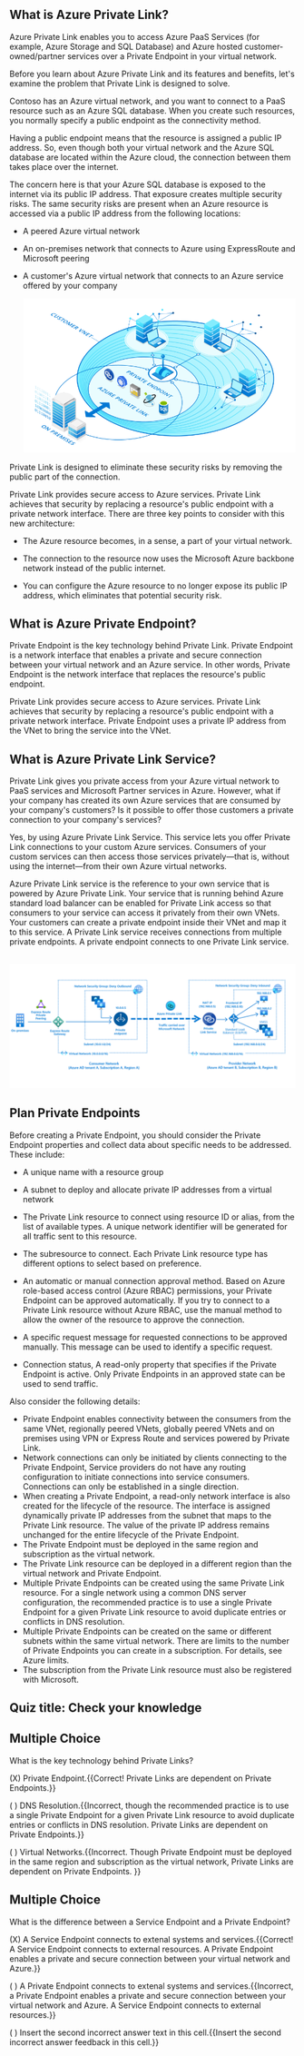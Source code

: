 

## What is Azure Private Link?

Azure Private Link enables you to access Azure PaaS Services (for example, Azure Storage and SQL Database) and Azure hosted customer-owned/partner services over a Private Endpoint in your virtual network.

Before you learn about Azure Private Link and its features and benefits, let's examine the problem that Private Link is designed to solve.

Contoso has an Azure virtual network, and you want to connect to a PaaS resource such as an Azure SQL database. When you create such resources, you normally specify a public endpoint as the connectivity method.

Having a public endpoint means that the resource is assigned a public IP address. So, even though both your virtual network and the Azure SQL database are located within the Azure cloud, the connection between them takes place over the internet.

The concern here is that your Azure SQL database is exposed to the internet via its public IP address. That exposure creates multiple security risks. The same security risks are present when an Azure resource is accessed via a public IP address from the following locations:

- A peered Azure virtual network

- An on-premises network that connects to Azure using ExpressRoute and Microsoft peering

- A customer's Azure virtual network that connects to an Azure service offered by your company

  ![image showing private endpoint and private link zone, customer v-net zone, and intersection with customer premises](../media/private-link.png)

Private Link is designed to eliminate these security risks by removing the public part of the connection.

Private Link provides secure access to Azure services. Private Link achieves that security by replacing a resource's public endpoint with a private network interface. There are three key points to consider with this new architecture:

- The Azure resource becomes, in a sense, a part of your virtual network.

- The connection to the resource now uses the Microsoft Azure backbone network instead of the public internet.

- You can configure the Azure resource to no longer expose its public IP address, which eliminates that potential security risk.

## What is Azure Private Endpoint?

Private Endpoint is the key technology behind Private Link. Private Endpoint is a network interface that enables a private and secure connection between your virtual network and an Azure service. In other words, Private Endpoint is the network interface that replaces the resource's public endpoint.

Private Link provides secure access to Azure services. Private Link achieves that security by replacing a resource's public endpoint with a private network interface. Private Endpoint uses a private IP address from the VNet to bring the service into the VNet. 

 

## What is Azure Private Link Service?

Private Link gives you private access from your Azure virtual network to PaaS services and Microsoft Partner services in Azure. However, what if your company has created its own Azure services that are consumed by your company's customers? Is it possible to offer those customers a private connection to your company's services?

Yes, by using Azure Private Link Service. This service lets you offer Private Link connections to your custom Azure services. Consumers of your custom services can then access those services privately—that is, without using the internet—from their own Azure virtual networks.

Azure Private Link service is the reference to your own service that is powered by Azure Private Link. Your service that is running behind Azure standard load balancer can be enabled for Private Link access so that consumers to your service can access it privately from their own VNets. Your customers can create a private endpoint inside their VNet and map it to this service. A Private Link service receives connections from multiple private endpoints. A private endpoint connects to one Private Link service.

​	![Private link service workflow](../media/consumer-provider-endpoint.png)

 

## Plan Private Endpoints

Before creating a Private Endpoint, you should consider the Private Endpoint properties and collect data about specific needs to be addressed. These include:

- A unique name with a resource group

- A subnet to deploy and allocate private IP addresses from a virtual network

- The Private Link resource to connect using resource ID or alias, from the list of available types. A unique network identifier will be generated for all traffic sent to this resource.

- The subresource to connect. Each Private Link resource type has different options to select based on preference.

- An automatic or manual connection approval method. Based on Azure role-based access control (Azure RBAC) permissions, your Private Endpoint can be approved automatically. If you try to connect to a Private Link resource without Azure RBAC, use the manual method to allow the owner of the resource to approve the connection.

- A specific request message for requested connections to be approved manually. This message can be used to identify a specific request.

- Connection status, A read-only property that specifies if the Private Endpoint is active. Only Private Endpoints in an approved state can be used to send traffic.

Also consider the following details:

- Private Endpoint enables connectivity between the consumers from the same VNet, regionally peered VNets, globally peered VNets and on premises using VPN or Express Route and services powered by Private Link.
- Network connections can only be initiated by clients connecting to the Private Endpoint, Service providers do not have any routing configuration to initiate connections into service consumers. Connections can only be established in a single direction.
- When creating a Private Endpoint, a read-only network interface is also created for the lifecycle of the resource. The interface is assigned dynamically private IP addresses from the subnet that maps to the Private Link resource. The value of the private IP address remains unchanged for the entire lifecycle of the Private Endpoint.
- The Private Endpoint must be deployed in the same region and subscription as the virtual network.
- The Private Link resource can be deployed in a different region than the virtual network and Private Endpoint.
- Multiple Private Endpoints can be created using the same Private Link resource. For a single network using a common DNS server configuration, the recommended practice is to use a single Private Endpoint for a given Private Link resource to avoid duplicate entries or conflicts in DNS resolution.
- Multiple Private Endpoints can be created on the same or different subnets within the same virtual network. There are limits to the number of Private Endpoints you can create in a subscription. For details, see Azure limits.
- The subscription from the Private Link resource must also be registered with Microsoft. 



## Quiz title: Check your knowledge 



## Multiple Choice 

What is the key technology behind Private Links?

(X) Private Endpoint.{{Correct! Private Links are dependent on Private Endpoints.}} 

( ) DNS Resolution.{{Incorrect, though the recommended practice is to use a single Private Endpoint for a given Private Link resource to avoid duplicate entries or conflicts in DNS resolution. Private Links are dependent on Private Endpoints.}} 

( ) Virtual Networks.{{Incorrect. Though Private Endpoint must be deployed in the same region and subscription as the virtual network, Private Links are dependent on Private Endpoints. }}



## Multiple Choice 

What is the difference between a Service Endpoint and a Private Endpoint?

(X) A Service Endpoint connects to extenal systems and services.{{Correct! A Service Endpoint connects to external resources. A Private Endpoint enables a private and secure connection between your virtual network and Azure.}} 

( ) A Private Endpoint connects to extenal systems and services.{{Incorrect, a Private Endpoint enables a private and secure connection between your virtual network and Azure. A Service Endpoint connects to external resources.}}

( ) Insert the second incorrect answer text in this cell.{{Insert the second incorrect answer feedback in this cell.}}